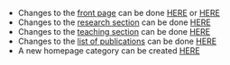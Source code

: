 - Changes to the [front page](https://reneheim.github.io/) can be done [HERE](https://github.com/ReneHeim/ReneHeim.github.io/blob/master/_pages/about.md) or [HERE](https://github.com/ReneHeim/ReneHeim.github.io/blob/master/_config.yml)
- Changes to the [research section](https://reneheim.github.io/research/) can be done [HERE](https://github.com/ReneHeim/ReneHeim.github.io/blob/master/_pages/portfolio.html)
- Changes to the [teaching section](https://reneheim.github.io/teaching/) can be done [HERE](https://github.com/ReneHeim/ReneHeim.github.io/blob/master/_pages/teaching.md)
- Changes to the [list of publications](https://reneheim.github.io/publications/) can be done [HERE](https://github.com/ReneHeim/ReneHeim.github.io/blob/master/_pages/publications.md)
- A new homepage category can be created [HERE](https://github.com/ReneHeim/ReneHeim.github.io/blob/master/_data/navigation.yml)


